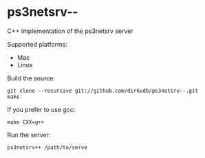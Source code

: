 ps3netsrv--
===========

C++ implementation of the ps3netsrv server

Supported platforms:
- Mac
- Linux

Build the source:
```
git clone --recursive git://github.com/dirkvdb/ps3netsrv--.git
make
```

If you prefer to use gcc:
```
make CXX=g++
```

Run the server:
```
ps3netsrv++ /path/to/serve
```
